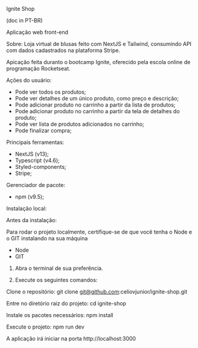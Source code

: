 Ignite Shop

(doc in PT-BR)

Aplicação web front-end

Sobre:
Loja virtual de blusas feito com NextJS e Tailwind, consumindo API com dados cadastrados na plataforma Stripe.

Apicação feita duranto o bootcamp Ignite, oferecido pela escola online de programação Rocketseat.

Ações do usuário:
- Pode ver todos os produtos;
- Pode ver detalhes de um único produto, como preço e descrição;
- Pode adicionar produto no carrinho a partir da lista de produtos;
- Pode adicionar produto no carrinho a partir da tela de detalhes do produto;
- Pode ver lista de produtos adicionados no carrinho;
- Pode finalizar compra;

Principais ferramentas:
- NextJS (v13);
- Typescript (v4.6);
- Styled-components;
- Stripe;

Gerenciador de pacote:
- npm (v9.5);

Instalação local:

Antes da instalação:

Para rodar o projeto localmente, certifique-se de que você tenha o Node e o GIT instalando na sua máquina
- Node
- GIT

1. Abra o terminal de sua preferência.

2. Execute os seguintes comandos:

Clone o repositório:
git clone git@github.com:celiovjunior/ignite-shop.git

Entre no diretório raiz do projeto:
cd ignite-shop

Instale os pacotes necessários:
npm install

Execute o projeto:
npm run dev

A aplicação irá iniciar na porta http://localhost:3000